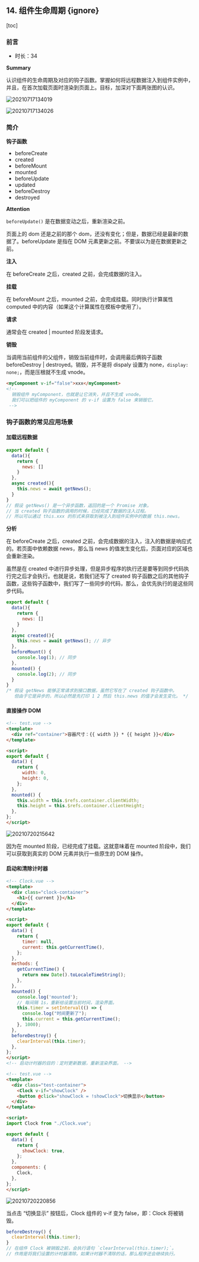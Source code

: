 ## 14. 组件生命周期 {ignore}

[toc]

### 前言

- 时长：34

**Summary**

认识组件的生命周期及对应的钩子函数。掌握如何将远程数据注入到组件实例中，并且，在首次加载页面时渲染到页面上。目标，加深对下面两张图的认识。

![20210717134019](https://cdn.jsdelivr.net/gh/123taojiale/dahuyou_picture@main/blogs/20210717134019.png)

![20210717134026](https://cdn.jsdelivr.net/gh/123taojiale/dahuyou_picture@main/blogs/20210717134026.png)

### 简介

**钩子函数**

- beforeCreate
- created
- beforeMount
- mounted
- beforeUpdate
- updated
- beforeDestroy
- destroyed

**Attention**

`beforeUpdate()` 是在数据变动之后，重新渲染之前。

页面上的 dom 还是之前的那个 dom，还没有变化；但是，数据已经是最新的数据了。beforeUpdate 是指在 DOM 元素更新之前。不要误以为是在数据更新之前。

**注入**

在 beforeCreate 之后，created 之前，会完成数据的注入。

**挂载**

在 beforeMount 之后，mounted 之前，会完成挂载。同时执行计算属性 computed 中的内容（如果这个计算属性在模板中使用了）。

**请求**

通常会在 created | mounted 阶段发请求。

**销毁**

当调用当前组件的父组件，销毁当前组件时，会调用最后俩钩子函数 beforeDestroy | destroyed。销毁，并不是将 dispaly 设置为 none，`display: none;`，而是压根就不生成 vnode。

```html
<myComponent v-if="false">xxx</myComponent>
<!--
  销毁组件 myComponent，也就是让它消失，并且不生成 vnode。
  我们可以把组件的 myComponent 的 v-if 设置为 false 来销毁它。
 -->
```

### 钩子函数的常见应用场景

#### 加载远程数据

```js
export default {
  data(){
    return {
      news: []
    }
  },
  async created(){
    this.news = await getNews();
  }
}
// 假设 getNews() 是一个异步函数，返回的是一个 Promise 对象。
// 当 created 钩子函数的调用的时候，已经完成了数据的注入过程。
// 所以可以通过 this.xxx 的形式来获取到被注入到组件实例中的数据 this.news。
```

**分析**

在 beforeCreate 之后，created 之前，会完成数据的注入，注入的数据是响应式的。若页面中依赖数据 news，那么当 news 的值发生变化后，页面对应的区域也会重新渲染。

虽然是在 created 中进行异步处理，但是异步程序的执行还是要等到同步代码执行完之后才会执行。也就是说，若我们还写了 created 钩子函数之后的其他钩子函数，这些钩子函数中，我们写了一些同步的代码，那么，会优先执行的是这些同步代码。

```js
export default {
  data(){
    return {
      news: []
    }
  },
  async created(){
    this.news = await getNews(); // 异步
  },
  beforeMount() {
    console.log(1); // 同步
  },
  mounted() {
    console.log(2); // 同步
  }
}
/* 假设 getNews 能够正常请求到接口数据，虽然它写在了 created 钩子函数中。
   但由于它是异步的，所以必然是先打印 1 2 然后 this.news 的值才会发生变化。 */
```

#### 直接操作 DOM

```html
<!-- test.vue -->
<template>
  <div ref="container">容器尺寸：{{ width }} * {{ height }}</div>
</template>

<script>
export default {
  data() {
    return {
      width: 0,
      height: 0,
    };
  },
  mounted() {
    this.width = this.$refs.container.clientWidth;
    this.height = this.$refs.container.clientHeight;
  },
};
</script>
```

![20210720215642](https://cdn.jsdelivr.net/gh/123taojiale/dahuyou_picture@main/blogs/20210720215642.png)

因为在 mounted 阶段，已经完成了挂载。这就意味着在 mounted 阶段中，我们可以获取到真实的 DOM 元素并执行一些原生的 DOM 操作。

#### 启动和清除计时器

```html
<!-- Clock.vue -->
<template>
  <div class="clock-container">
    <h1>{{ current }}</h1>
  </div>
</template>

<script>
export default {
  data() {
    return {
      timer: null,
      current: this.getCurrentTime(),
    };
  },
  methods: {
    getCurrentTime() {
      return new Date().toLocaleTimeString();
    },
  },
  mounted() {
    console.log('mounted');
    // 每间隔 1s，重新给设置当前时间，渲染界面。
    this.timer = setInterval(() => {
      console.log("时间更新了");
      this.current = this.getCurrentTime();
    }, 1000);
  },
  beforeDestroy() {
    clearInterval(this.timer);
  },
};
</script>
<!-- 启动计时器的目的：定时更新数据，重新渲染界面。 -->
```

```html
<!-- test.vue -->
<template>
  <div class="test-container">
    <Clock v-if="showClock" />
    <button @click="showClock = !showClock">切换显示</button>
  </div>
</template>

<script>
import Clock from "./Clock.vue";

export default {
  data() {
    return {
      showClock: true,
    };
  },
  components: {
    Clock,
  },
};
</script>
```

![20210720220856](https://cdn.jsdelivr.net/gh/123taojiale/dahuyou_picture@main/blogs/20210720220856.png)

当点击 “切换显示” 按钮后，Clock 组件的 v-if 变为 false，即：Clock 将被销毁。

```js
beforeDestroy() {
  clearInterval(this.timer);
}
// 在组件 Clock 被销毁之前，会执行语句 `clearInterval(this.timer);`。
// 作用是将我们设置的计时器清除。如果计时器不清除的话，那么程序还会继续执行。
```


